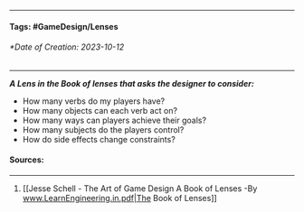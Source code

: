 __________________________________________________________________________
#### **Tags:** #GameDesign/Lenses  
###### *Date of Creation: 2023-10-12
__________________________________________________________________________

***A Lens in the Book of lenses that asks the designer to consider:***
- How many verbs do my players have?
- How many objects can each verb act on?
- How many ways can players achieve their goals?
- How many subjects do the players control?
- How do side effects change constraints?
#### Sources:
__________________________________________________________________________
1. [[Jesse Schell - The Art of Game Design A Book of Lenses -By www.LearnEngineering.in.pdf|The Book of Lenses]]